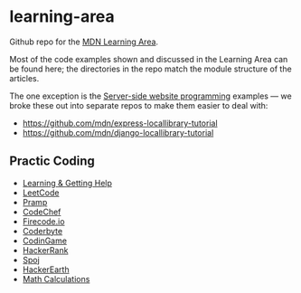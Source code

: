 # learning-area
Github repo for the [MDN Learning Area](https://developer.mozilla.org/en-US/Learn).

Most of the code examples shown and discussed in the Learning Area can be found here; the directories in the repo match the module structure of the articles.

The one exception is the [Server-side website programming](https://developer.mozilla.org/en-US/docs/Learn/Server-side) examples — we broke these out into separate repos to make them easier to deal with:

* https://github.com/mdn/express-locallibrary-tutorial
* https://github.com/mdn/django-locallibrary-tutorial


## Practic Coding
- [Learning & Getting Help](https://developer.mozilla.org/en-US/docs/Learn/Learning_and_getting_help)
- [LeetCode](https://leetcode.com/)
- [Pramp](https://www.pramp.com/#/)
- [CodeChef](https://www.codechef.com)
- [Firecode.io](https://www.firecode.io/)
- [Coderbyte](https://coderbyte.com/)
- [CodinGame](https://www.codingame.com/)
- [HackerRank](https://hackerrank.com/)
- [Spoj](https://spoj.com/)
- [HackerEarth](https://www.hackerearth.com/for-developers)
- [Math Calculations](https://www.youtube.com/user/codingmath/videos)